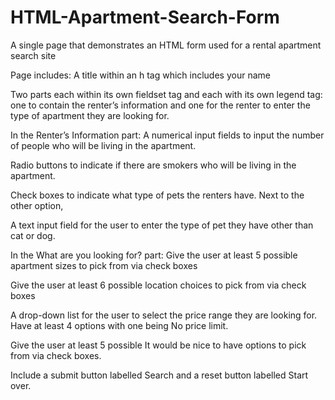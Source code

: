# HTML-Apartment-Search-Form
A single page that demonstrates an HTML form used for a rental apartment search site

Page includes:
A title within an h tag which includes your name
 
Two parts each within its own fieldset tag and each with its own legend tag: one to contain the renter’s information and one for the renter to enter the type of apartment they are looking for.

In the Renter’s Information part:
A numerical input fields to input the number of people who will be living in the
apartment.

Radio buttons to indicate if there are smokers who will be living in the apartment.

Check boxes to indicate what type of pets the renters have. Next to the other option,

A text input field for the user to enter the type of pet they have other
than cat or dog.
  
In the What are you looking for? part:
Give the user at least 5 possible apartment sizes to pick from via check boxes

Give the user at least 6 possible location choices to pick from via check boxes

A drop-down list for the user to select the price range they are looking for. Have at least
4 options with one being No price limit.

Give the user at least 5 possible It would be nice to have options to pick from via check
boxes.
  
Include a submit button labelled Search and a reset button labelled Start over.
